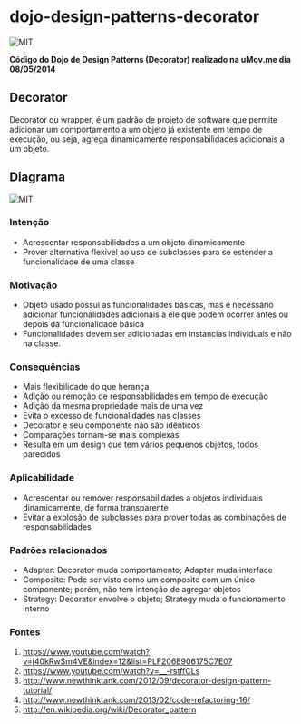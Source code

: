 dojo-design-patterns-decorator
==============================

![MIT](http://i57.tinypic.com/oi9nbd.jpg)

**Código do Dojo de Design Patterns (Decorator) realizado na uMov.me dia 08/05/2014**

## Decorator

Decorator ou wrapper, é um padrão de projeto de software que permite adicionar um comportamento a um objeto já existente em tempo de execução, ou seja, agrega dinamicamente responsabilidades adicionais a um objeto.

## Diagrama

![MIT](http://i58.tinypic.com/2zqc7k7.png)

### Intenção
* Acrescentar responsabilidades a um objeto dinamicamente
* Prover alternativa flexível ao uso de subclasses para se estender a funcionalidade de uma classe

### Motivação
* Objeto usado possui as funcionalidades básicas, mas é necessário adicionar funcionalidades adicionais a ele que podem ocorrer antes ou depois da funcionalidade básica
* Funcionalidades devem ser adicionadas em instancias individuais e não na classe.

### Consequências
* Mais flexibilidade do que herança
* Adição ou remoção de responsabilidades em tempo de execução
* Adição da mesma propriedade mais de uma vez
* Evita o excesso de funcionalidades nas classes
* Decorator e seu componente não são idênticos
* Comparações tornam-se mais complexas
* Resulta em um design que tem vários pequenos objetos, todos parecidos

### Aplicabilidade
* Acrescentar ou remover responsabilidades a objetos  individuais dinamicamente, de forma transparente
* Evitar a explosão de subclasses para prover todas as combinações de responsabilidades

### Padrões relacionados
* Adapter: Decorator muda comportamento; Adapter muda interface
* Composite: Pode ser visto como um composite com um único componente; porém, não tem intenção de agregar objetos
* Strategy: Decorator envolve o objeto; Strategy muda o funcionamento interno
 
### Fontes

1. https://www.youtube.com/watch?v=j40kRwSm4VE&index=12&list=PLF206E906175C7E07
2. https://www.youtube.com/watch?v=__-rstffCLs
3. http://www.newthinktank.com/2012/09/decorator-design-pattern-tutorial/
4. http://www.newthinktank.com/2013/02/code-refactoring-16/
5. http://en.wikipedia.org/wiki/Decorator_pattern

